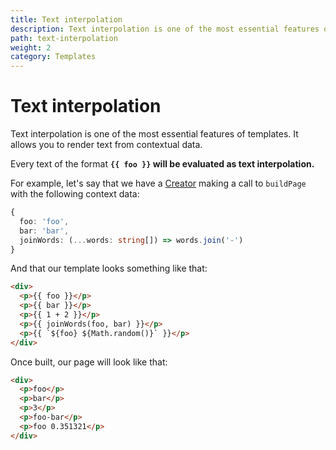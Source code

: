 ```yaml
---
title: Text interpolation
description: Text interpolation is one of the most essential features of templates. It allows you to render text from contextual data. Every text of the format '{{ foo }}' will be evaluated as text interpolation.
path: text-interpolation
weight: 2
category: Templates
---
```


# Text interpolation

Text interpolation is one of the most essential features of templates.
It allows you to render text from contextual data.

Every text of the format **`{{ foo }}` will be evaluated as text interpolation.**

For example, let's say that we have a [Creator](/docs/about-creators.html) making a call to `buildPage` with the following context data:

```typescript
{
  foo: 'foo',
  bar: 'bar',
  joinWords: (...words: string[]) => words.join('-')
}
```

And that our template looks something like that:

```html
<div>
  <p>{{ foo }}</p>
  <p>{{ bar }}</p>
  <p>{{ 1 + 2 }}</p>
  <p>{{ joinWords(foo, bar) }}</p>
  <p>{{ `${foo} ${Math.random()}` }}</p>
</div>
```

Once built, our page will look like that:

```html
<div>
  <p>foo</p>
  <p>bar</p>
  <p>3</p>
  <p>foo-bar</p>
  <p>foo 0.351321</p>
</div>
```
